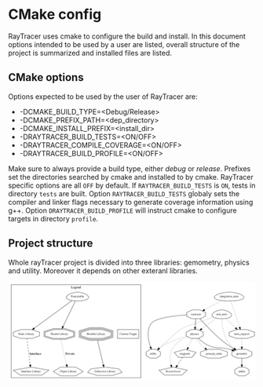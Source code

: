# CMake config

RayTracer uses cmake to configure the build and install. In this document
options intended to be used by a user are listed, overall structure
of the project is summarized and installed files are listed.

## CMake options
Options expected to be used by the user of RayTracer are:

- -DCMAKE_BUILD_TYPE=<Debug/Release>
- -DCMAKE_PREFIX_PATH=<dep_directory>
- -DCMAKE_INSTALL_PREFIX=<install_dir>
- -DRAYTRACER_BUILD_TESTS=<ON/OFF>
- -DRAYTRACER_COMPILE_COVERAGE=<ON/OFF>
- -DRAYTRACER_BUILD_PROFILE=<ON/OFF>

Make sure to always provide a build type, either _debug_ or _release_. Prefixes set
the directories searched by cmake and installed to by cmake. RayTracer specific
options are all `OFF` by default. If `RAYTRACER_BUILD_TESTS` is `ON`,
tests in directory `tests` are built. Option `RAYTRACER_BUILD_TESTS` globaly
sets the compiler and linker flags necessary to generate coverage information
using g++. Option `DRAYTRACER_BUILD_PROFILE` will instruct cmake to configure
targets in directory `profile`.

## Project structure
Whole rayTracer project is divided into three libraries: gemometry, physics and utility.
Moreover it depends on other exteranl libraries.

![Dependency graph](dependencies.png)

 